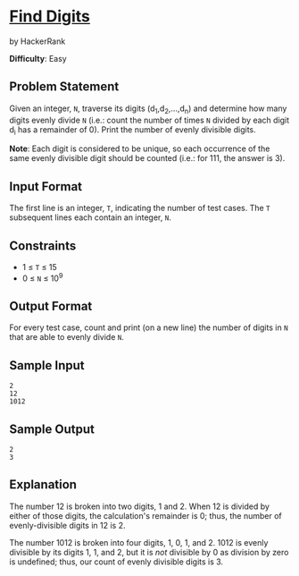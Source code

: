 # [Find Digits]
by HackerRank

**Difficulty**: Easy

## Problem Statement

Given an integer, `N`, traverse its digits
(d<sub>1</sub>,d<sub>2</sub>,...,d<sub>n</sub>) and determine how many digits
evenly divide `N` (i.e.: count the number of times `N` divided by each digit
d<sub>i</sub> has a remainder of 0). Print the number of evenly divisible
digits.

**Note**: Each digit is considered to be unique, so each occurrence of the same
evenly divisible digit should be counted (i.e.: for 111, the answer is 3).

## Input Format

The first line is an integer, `T`, indicating the number of test cases.
The `T` subsequent lines each contain an integer, `N`.

## Constraints

* 1 &le; `T` &le; 15
* 0 &le; `N` &le; 10<sup>9</sup>

## Output Format

For every test case, count and print (on a new line) the number of digits in
`N` that are able to evenly divide `N`.

## Sample Input

```
2
12
1012
```

## Sample Output

```
2
3
```

## Explanation

The number 12 is broken into two digits, 1 and 2. When 12 is divided by either
of those digits, the calculation's remainder is 0; thus, the number of
evenly-divisible digits in 12 is 2.

The number 1012 is broken into four digits, 1, 0, 1, and 2. 1012 is evenly
divisible by its digits 1, 1, and 2, but it is *not* divisible by 0 as
division by zero is undefined; thus, our count of evenly divisible digits
is 3.

[Find Digits]:https://www.hackerrank.com/challenges/find-digits
